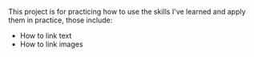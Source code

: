 This project is for practicing how to use the skills I've learned and apply them in practice, those include:
 - How to link text
 - How to link images